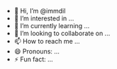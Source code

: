 - 👋 Hi, I’m @immdil
- 👀 I’m interested in ...
- 🌱 I’m currently learning ...
- 💞️ I’m looking to collaborate on ...
- 📫 How to reach me ...
- 😄 Pronouns: ...
- ⚡ Fun fact: ...

<!---
immdil/immdil is a ✨ special ✨ repository because its `README.md` (this file) appears on your GitHub profile.
You can click the Preview link to take a look at your changes.
--->
